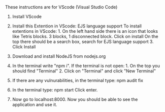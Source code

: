 These instructions are for VScode (Visual Studio Code)

1. Install VScode

2. Install this Extention in VScode: EJS language support To install extentions in VScode: 1. On the left hand side there is an icon that looks like Tetris blocks. 3 blocks, 1 disconnected block. Click on install On the top there should be a search box, search for EJS language support 3. Click Install

3. Download and install NodeJS from nodejs.org

4. In the terminal write "npm i". If the terminal is not open: 1. On the top you should find "Terminal" 2. Click on "Terminal" and click "New Terminal"

5. If there are any vulnurabilities, in the terminal type: npm audit fix

6. In the terminal type: npm start Click enter.

7. Now go to localhost:8000. Now you should be able to see the application and use it.

